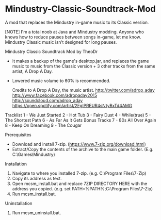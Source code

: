 # Mindustry-Classic-Soundtrack-Mod
A mod that replaces the Mindustry in-game music to its Classic version.

[NOTE]
I'm a total noob at Java and Mindustry modding.
Anyone who knows how to reduce pauses between songs in-game, let me know.
Mindustry Classic music isn't designed for long pauses.

Mindustry Classic Soundtrack Mod by TheoDr

- It makes a backup of the game's desktop.jar, 
  and replaces the game music to music from the Classic version + 3 other tracks from the same artist, A Drop A Day.

- Lowered music volume to 60% is recommended.

  Credits to A Drop A Day, the music artist.
  http://twitter.com/adrop_aday
  http://www.facebook.com/adropaday2015
  http://soundcloud.com/adrop_aday
  https://open.spotify.com/artist/2EgIPREUR4sNtyBxTd4AMG

Tracklist
1 - We Just Started
2 - Hot Tub
3 - Fairy Dust
4 - While(true)
5 - The Shortest Path
6 - As Far As It Gets
  Bonus Tracks
7 - 80s All Over Again
8 - Keep On Dreaming
9 - The Cougar

Prerequisites
- Download and install 7-zip. (https://www.7-zip.org/download.html)
- Extract/Copy the contents of the archive to the main game folder. (E.g. C:\Games\Mindustry\)

Installation
1. Navigate to where you installed 7-zip. (e.g. C:\Program Files\7-Zip)
2. Copy its address as text.
3. Open mcsm_install.bat and replace 7ZIP DIRECTORY HERE with the address you copied.
   (e.g. set PATH=%PATH%;C:\Program Files\7-Zip\)
4. Run mcsm_install.bat.

Uninstallation
1. Run mcsm_uninstall.bat.
